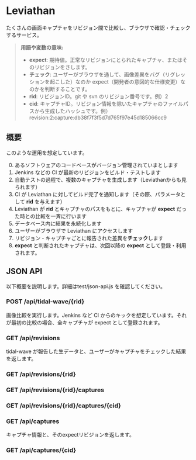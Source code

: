 Leviathan
===================

たくさんの画面キャプチャをリビジョン間で比較し、ブラウザで確認・チェックするサービス。


> **用語や変数の意味:**
> 
>  - **expect**: 期待値。正常なリビジョンにとられたキャプチャ、またはそのリビジョンをさします。
>  - **チェック**: ユーザーがブラウザを通して、画像差異をバグ（リグレッションを起こした）なのか expect（開発者の意図的な仕様変更）なのかを判断することです。
>  - **rid**: リビジョンID。git や svn のリビジョン番号です。例）2
>  - **cid**: キャプチャID。リビジョン情報を除いたキャプチャのファイルパスから生成したハッシュです。例）revision:2:capture:db38f7f3f5d7d765f97e45d185066cc9


概要
-------------

このような運用を想定しています。

0. あるソフトウェアのコードベースがバージョン管理されていまとします
1. Jenkins などの CI が最新のリビジョンをビルド・テストします
2. 自動テストの過程で、複数のキャプチャを生成します（Leviathanからも見られます）
3. CI が Leviathan に対してビルド完了を通知します（その際、パラメータとして **rid** を与えます）
4. Leviathan が **rid** とキャプチャのパスをもとに、キャプチャが **expect** だった時との比較を一斉に行います
5. データベース内に結果を永続化します
6. ユーザーがブラウザで Leviathan にアクセスします
7. リビジョン・キャプチャごとに報告された差異を**チェック**します
8. **expect** と判断されたキャプチャは、次回以降の **expect** として登録・利用されます。

JSON API
-------------

以下概要を説明します。詳細はtest/json-api.js を確認してください。
 
### POST /api/tidal-wave/{rid}

画像比較を実行します。Jenkins など CI からのキックを想定しています。それが最初の比較の場合、全キャプチャが expect として登録されます。

### GET /api/revisions

tidal-wave が報告した生データと、ユーザーがキャプチャをチェックした結果を返します。

### GET /api/revisions/{rid}
### GET /api/revisions/{rid}/captures
### GET /api/revisions/{rid}/captures/{cid}
### GET /api/captures

キャプチャ情報と、そのexpectリビジョンを返します。

### GET /api/captures/{cid}
